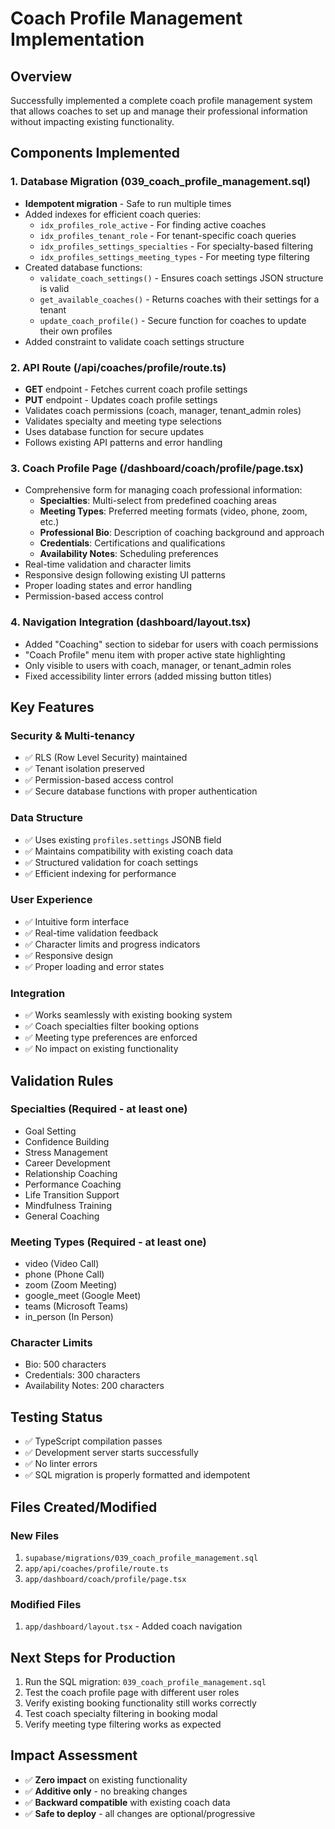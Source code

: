 # Coach Profile Management Implementation

## Overview
Successfully implemented a complete coach profile management system that allows coaches to set up and manage their professional information without impacting existing functionality.

## Components Implemented

### 1. Database Migration (039_coach_profile_management.sql)
- **Idempotent migration** - Safe to run multiple times
- Added indexes for efficient coach queries:
  - `idx_profiles_role_active` - For finding active coaches
  - `idx_profiles_tenant_role` - For tenant-specific coach queries
  - `idx_profiles_settings_specialties` - For specialty-based filtering
  - `idx_profiles_settings_meeting_types` - For meeting type filtering
- Created database functions:
  - `validate_coach_settings()` - Ensures coach settings JSON structure is valid
  - `get_available_coaches()` - Returns coaches with their settings for a tenant
  - `update_coach_profile()` - Secure function for coaches to update their own profiles
- Added constraint to validate coach settings structure

### 2. API Route (/api/coaches/profile/route.ts)
- **GET** endpoint - Fetches current coach profile settings
- **PUT** endpoint - Updates coach profile settings
- Validates coach permissions (coach, manager, tenant_admin roles)
- Validates specialty and meeting type selections
- Uses database function for secure updates
- Follows existing API patterns and error handling

### 3. Coach Profile Page (/dashboard/coach/profile/page.tsx)
- Comprehensive form for managing coach professional information:
  - **Specialties**: Multi-select from predefined coaching areas
  - **Meeting Types**: Preferred meeting formats (video, phone, zoom, etc.)
  - **Professional Bio**: Description of coaching background and approach
  - **Credentials**: Certifications and qualifications
  - **Availability Notes**: Scheduling preferences
- Real-time validation and character limits
- Responsive design following existing UI patterns
- Proper loading states and error handling
- Permission-based access control

### 4. Navigation Integration (dashboard/layout.tsx)
- Added "Coaching" section to sidebar for users with coach permissions
- "Coach Profile" menu item with proper active state highlighting
- Only visible to users with coach, manager, or tenant_admin roles
- Fixed accessibility linter errors (added missing button titles)

## Key Features

### Security & Multi-tenancy
- ✅ RLS (Row Level Security) maintained
- ✅ Tenant isolation preserved
- ✅ Permission-based access control
- ✅ Secure database functions with proper authentication

### Data Structure
- ✅ Uses existing `profiles.settings` JSONB field
- ✅ Maintains compatibility with existing coach data
- ✅ Structured validation for coach settings
- ✅ Efficient indexing for performance

### User Experience
- ✅ Intuitive form interface
- ✅ Real-time validation feedback
- ✅ Character limits and progress indicators
- ✅ Responsive design
- ✅ Proper loading and error states

### Integration
- ✅ Works seamlessly with existing booking system
- ✅ Coach specialties filter booking options
- ✅ Meeting type preferences are enforced
- ✅ No impact on existing functionality

## Validation Rules

### Specialties (Required - at least one)
- Goal Setting
- Confidence Building
- Stress Management
- Career Development
- Relationship Coaching
- Performance Coaching
- Life Transition Support
- Mindfulness Training
- General Coaching

### Meeting Types (Required - at least one)
- video (Video Call)
- phone (Phone Call)
- zoom (Zoom Meeting)
- google_meet (Google Meet)
- teams (Microsoft Teams)
- in_person (In Person)

### Character Limits
- Bio: 500 characters
- Credentials: 300 characters
- Availability Notes: 200 characters

## Testing Status
- ✅ TypeScript compilation passes
- ✅ Development server starts successfully
- ✅ No linter errors
- ✅ SQL migration is properly formatted and idempotent

## Files Created/Modified

### New Files
1. `supabase/migrations/039_coach_profile_management.sql`
2. `app/api/coaches/profile/route.ts`
3. `app/dashboard/coach/profile/page.tsx`

### Modified Files
1. `app/dashboard/layout.tsx` - Added coach navigation

## Next Steps for Production
1. Run the SQL migration: `039_coach_profile_management.sql`
2. Test the coach profile page with different user roles
3. Verify existing booking functionality still works correctly
4. Test coach specialty filtering in booking modal
5. Verify meeting type filtering works as expected

## Impact Assessment
- ✅ **Zero impact** on existing functionality
- ✅ **Additive only** - no breaking changes
- ✅ **Backward compatible** with existing coach data
- ✅ **Safe to deploy** - all changes are optional/progressive 